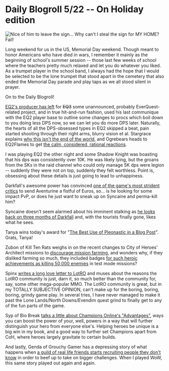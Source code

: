 # Daily Blogroll 5/22 -- On Holiday edition

![Nice of him to leave the sign... Why can't I steal the sign for MY HOME? Fail!](http://westkarana.com/wp-content/uploads/2009/05/wizardgraphicalclient-2009-05-20-19-32-06-04.jpg "Nice of him to leave the sign... Why can't I steal the sign for MY HOME? Fail!")

Long weekend for us in the US, Memorial Day weekend. Though meant to honor Americans who have died in wars, I remember it mainly as the beginning of school's summer session -- those last few weeks of school where the teachers pretty much relaxed and let you do whatever you liked. As a trumpet player in the school band, I always had the hope that I would be selected to be the lone trumpet that stood apart in the cemetery that also ended the Memorial Day parade and play taps as we all stood silent in prayer.

On to the Daily Blogroll!

[EQ2's producer has left](http://eq2players.station.sony.com/news_archive_content.vm?month=current&id=3095) for ~~EQ3~~ some unannounced, probably EverQuest-related project, and in true hit-and-run fashion, used his last communique with the EQ2 player base to outline some changes to procs which boil down to you doing less DPS now, so we can let you do more DPS later. Naturally, the hearts of all the DPS-obsessed types in EQ2 skipped a beat, pain started shooting through their right arms, blurry vision et al. Stargrace explains [why this isn't the end of the world](http://mmoquests.com/2009/05/22/o-m-g-the-sky-is-falling-ok-not-really/), and Ogrebears heads to EQ2Flames to get [the calm, considered, rational reactions](http://ogrebear.com/?p=965).

I was playing EQ2 the other night and some Shadow Knight was boasting that his dps was consistently over 10K. He was likely lying, but the groans from the SKs in the raid channel who could only manage 5K dps were legion -- suddenly they were not on top, suddenly they felt worthless. Point is, obsessing about these details is just going to lead to unhappiness.

Darkfall's awesome power has convinced [one of the game's most strident critics](http://www.brokentoys.org/2009/05/21/and-i-beheld-when-he-had-opened-the-sixth-seal/) to send Aventurine a fistful of Euros, so... is he looking for some impact PvP, or does he just want to sneak up on Syncaine and perma-kill him?

Syncaine doesn't seem alarmed about his imminent stalking as [he looks back on three months of Darkfall](http://syncaine.wordpress.com/2009/05/21/darkfall-3-month-review/) and, with the tourists finally gone, likes what he sees.

Tanya wins today's award for "[The Best Use of Pleonastic in a Blog Post](http://blog.tanyakhovanova.com/?p=135)". Grats, Tanya!

Zubon of Kill Ten Rats weighs in on the recent changes to City of Heroes' Architect missions to [discourage mission farming](http://boards.cityofheroes.com/showflat.php?Cat=&Board=hvh&Number=13521481&bodyprev=#Post13521481), and wonders why, if they disliked farming so much, they included badges [for such heroic achievements as killing 50,000 enemies](http://www.killtenrats.com/2009/05/22/farming-2/) in test mode missions?

Spinx [writes a long love letter to LotRO](http://spinksville.wordpress.com/2009/05/22/how-to-get-a-better-class-of-player/) and muses about the reasons the LotRO community is just, darn it, so much better than the community for, say, some other mega-popular MMO. The LotRO community is great, but in my TOTALLY SUBJECTIVE OPINION, can't make up for the boring, boring, boring, grindy game play. In several tries, I have never managed to make it past the Lone Lands/North Downs/Evendim quest grind to finally get to any of the fun parts of the game.

Syp of Bio Break [talks a little about Champions Online's "Advantages"](http://biobreak.wordpress.com/2009/05/22/champions-online-the-advantage-is-mine/), ways you can boost the power of your, well, powers in a way that will further distinguish your hero from everyone else's. Helping heroes be unique is a big win in my book, and a good way to further set Champions apart from CoH, where heroes largely gravitate to certain builds.

And lastly, Genda of Grouchy Gamer has a depressing story of what happens when [a guild of real life friends starts recruiting people they don't know](http://www.thegrouchygamer.com/?p=179) in order to beef up to take on bigger challenges. When I played WoW, this same story played out again and again.

